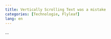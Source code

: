 ```yaml
---
title: Vertically Scrolling Text was a mistake
categories: [Technologie, Flyleaf]
lang: en
---
```


...
